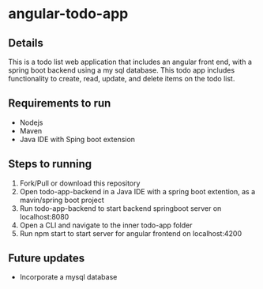 # angular-todo-app

## Details
This is a todo list web application that includes an angular front end, with a spring boot backend using a my sql database. This todo app includes functionality to create, read, update, and delete items on the todo list.

## Requirements to run
* Nodejs
* Maven
* Java IDE with Sping boot extension

## Steps to running
1. Fork/Pull or download this repository
2. Open todo-app-backend in a Java IDE with a spring boot extention, as a mavin/spring boot project
3. Run todo-app-backend to start backend springboot server on localhost:8080
4. Open a CLI and navigate to the inner todo-app folder 
5. Run npm start to start server for angular frontend on localhost:4200

## Future updates
* Incorporate a mysql database

